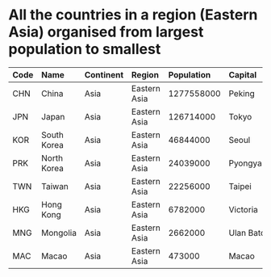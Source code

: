 # All the countries in a region (Eastern Asia) organised from largest population to smallest

| Code | Name | Continent | Region | Population | Capital |
| :--- | :--- | :--- | :--- | :--- | :--- |
|CHN|China|Asia|Eastern Asia|1277558000|Peking|
|JPN|Japan|Asia|Eastern Asia|126714000|Tokyo|
|KOR|South Korea|Asia|Eastern Asia|46844000|Seoul|
|PRK|North Korea|Asia|Eastern Asia|24039000|Pyongyang|
|TWN|Taiwan|Asia|Eastern Asia|22256000|Taipei|
|HKG|Hong Kong|Asia|Eastern Asia|6782000|Victoria|
|MNG|Mongolia|Asia|Eastern Asia|2662000|Ulan Bator|
|MAC|Macao|Asia|Eastern Asia|473000|Macao|
